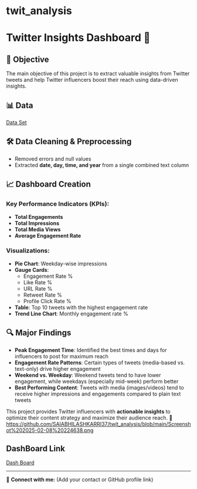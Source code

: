 # twit_analysis
# Twitter Insights Dashboard 🚀  

## 📌 Objective  
The main objective of this project is to extract valuable insights from Twitter tweets and help Twitter influencers boost their reach using data-driven insights.  

## 📊 Data  
<a href="https://github.com/SAIABHILASHKARRI37/twit_analysis/blob/main/Tweet.xlsx">Data Set</a> 

## 🛠 Data Cleaning & Preprocessing  
- Removed errors and null values  
- Extracted **date, day, time, and year** from a single combined text column  

## 📈 Dashboard Creation  
### Key Performance Indicators (KPIs):  
- **Total Engagements**  
- **Total Impressions**  
- **Total Media Views**  
- **Average Engagement Rate**  

### Visualizations:  
- **Pie Chart**: Weekday-wise impressions  
- **Gauge Cards**:  
  - Engagement Rate %  
  - Like Rate %  
  - URL Rate %  
  - Retweet Rate %  
  - Profile Click Rate %  
- **Table**: Top 10 tweets with the highest engagement rate  
- **Trend Line Chart**: Monthly engagement rate %  

## 🔍 Major Findings  
- **Peak Engagement Time**: Identified the best times and days for influencers to post for maximum reach  
- **Engagement Rate Patterns**: Certain types of tweets (media-based vs. text-only) drive higher engagement  
- **Weekend vs. Weekday**: Weekend tweets tend to have lower engagement, while weekdays (especially mid-week) perform better  
- **Best Performing Content**: Tweets with media (images/videos) tend to receive higher impressions and engagements compared to plain text tweets  

This project provides Twitter influencers with **actionable insights** to optimize their content strategy and maximize their audience reach. 🚀  
https://github.com/SAIABHILASHKARRI37/twit_analysis/blob/main/Screenshot%202025-02-08%20224638.png
 ## DashBoard Link
 <a href="https://github.com/SAIABHILASHKARRI37/twit_analysis/blob/main/Twit_pro.pbix">Dash Board</a>

---
🔗 **Connect with me:** (Add your contact or GitHub profile link)
